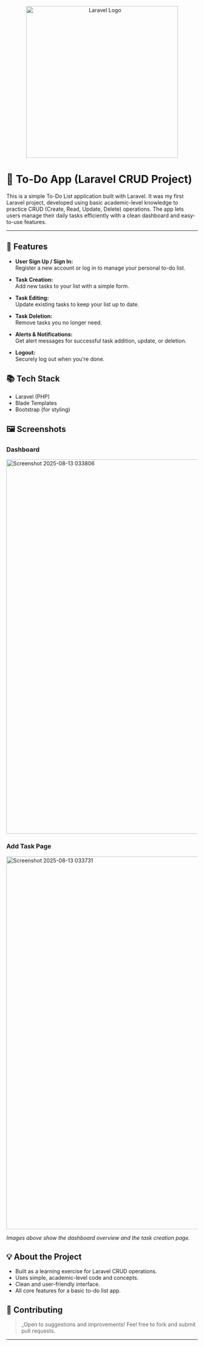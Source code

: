 <p align="center"><a href="https://laravel.com" target="_blank"><img src="https://raw.githubusercontent.com/laravel/art/master/logo-lockup/5%20SVG/2%20CMYK/1%20Full%20Color/laravel-logolockup-cmyk-red.svg" width="400" alt="Laravel Logo"></a></p>

# 📝 To-Do App (Laravel CRUD Project)

This is a simple To-Do List application built with Laravel. It was my first Laravel project, developed using basic academic-level knowledge to practice CRUD (Create, Read, Update, Delete) operations. The app lets users manage their daily tasks efficiently with a clean dashboard and easy-to-use features.

---

## 🚀 Features

- **User Sign Up / Sign In:**  
  Register a new account or log in to manage your personal to-do list.

- **Task Creation:**  
  Add new tasks to your list with a simple form.

- **Task Editing:**  
  Update existing tasks to keep your list up to date.

- **Task Deletion:**  
  Remove tasks you no longer need.

- **Alerts & Notifications:**  
  Get alert messages for successful task addition, update, or deletion.

- **Logout:**  
  Securely log out when you're done.

## 📚 Tech Stack

- Laravel (PHP)
- Blade Templates
- Bootstrap (for styling)

## 🖼️ Screenshots

### Dashboard

<img width="1914" height="986" alt="Screenshot 2025-08-13 033806" src="https://github.com/user-attachments/assets/859b0765-2449-4de7-a9fd-b4eab58c3c76" />


### Add Task Page
<img width="1917" height="982" alt="Screenshot 2025-08-13 033731" src="https://github.com/user-attachments/assets/9cf22d71-5315-47ab-9c03-a8907f0993bb" />


*Images above show the dashboard overview and the task creation page.*

## 💡 About the Project

- Built as a learning exercise for Laravel CRUD operations.
- Uses simple, academic-level code and concepts.
- Clean and user-friendly interface.
- All core features for a basic to-do list app.



## 🙌 Contributing

>_Open to suggestions and improvements! Feel free to fork and submit pull requests.

---
